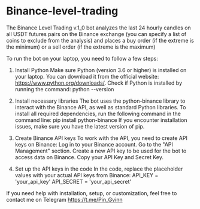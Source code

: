 # Binance-level-trading

The Binance Level Trading v.1_0 bot analyzes the last 24 hourly candles on all USDT futures pairs on the Binance exchange (you can specify a list of coins to exclude from the analysis) and places a buy order (if the extreme is the minimum) or a sell order (if the extreme is the maximum)

To run the bot on your laptop, you need to follow a few steps:

1. Install Python
Make sure Python (version 3.6 or higher) is installed on your laptop. You can download it from the official website: https://www.python.org/downloads/.
Check if Python is installed by running the command:
python --version

2. Install necessary libraries
The bot uses the python-binance library to interact with the Binance API, as well as standard Python libraries. To install all required dependencies, run the following command in the command line:
pip install python-binance
If you encounter installation issues, make sure you have the latest version of pip.

3. Create Binance API keys
To work with the API, you need to create API keys on Binance:
Log in to your Binance account.
Go to the "API Management" section.
Create a new API key to be used for the bot to access data on Binance.
Copy your API Key and Secret Key.

4. Set up the API keys in the code
In the code, replace the placeholder values with your actual API keys from Binance:
API_KEY = 'your_api_key'
API_SECRET = 'your_api_secret'

If you need help with installation, setup, or customization, feel free to contact me on Telegram
https://t.me/Pin_Gvinn
